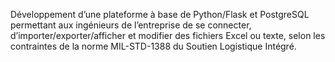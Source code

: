 Développement d’une plateforme à base de Python/Flask et PostgreSQL
permettant aux ingénieurs de l’entreprise de se connecter,
d’importer/exporter/afficher et modifier des fichiers Excel ou texte, selon les
contraintes de la norme MIL-STD-1388 du Soutien Logistique Intégré. 
